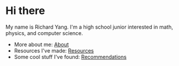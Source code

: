 # Hi there
My name is Richard Yang. I'm a high school junior interested in math, physics, and computer science. 

- More about me: [About](/about.md)
- Resources I've made: [Resources](/resources.md)
- Some cool stuff I've found: [Recommendations](/recs.md)